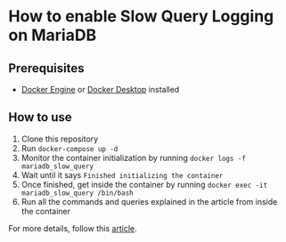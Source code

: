 # How to enable Slow Query Logging on MariaDB

## Prerequisites
- [Docker Engine](https://docs.docker.com/engine/install/) or [Docker Desktop](https://www.docker.com/products/docker-desktop/) installed

## How to use
1. Clone this repository
2. Run `docker-compose up -d`
3. Monitor the container initialization by running `docker logs -f mariadb_slow_query`
4. Wait until it says `Finished initializing the container`
5. Once finished, get inside the container by running `docker exec -it mariadb_slow_query /bin/bash`
6. Run all the commands and queries explained in the article from inside the container

For more details, follow this [article](https://dev.to/budiantoip/how-to-enable-slow-query-logging-on-mariadb-20k5).